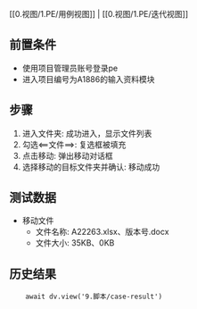 [[0.视图/1.PE/用例视图]] | [[0.视图/1.PE/迭代视图]]

## 前置条件

- 使用项目管理员账号登录pe
- 进入项目编号为A1886的输入资料模块

## 步骤

1. 进入文件夹: 成功进入，显示文件列表
2. 勾选<==文件==>: 复选框被填充
3. 点击移动: 弹出移动对话框
4. 选择移动的目标文件夹并确认: 移动成功

## 测试数据

- 移动文件
	- 文件名称: A22263.xlsx、版本号.docx
	- 文件大小: 35KB、0KB

## 历史结果

```dataviewjs
    await dv.view('9.脚本/case-result')
```
